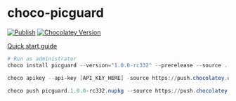 ﻿# choco-picguard

[![Publish](https://github.com/picguard/choco-picguard/actions/workflows/publish.yml/badge.svg)](https://github.com/picguard/choco-picguard/actions/workflows/publish.yml)
[![Chocolatey Version](https://img.shields.io/chocolatey/v/picguard)](https://community.chocolatey.org/packages/picguard)

[Quick start guide](https://docs.chocolatey.org/en-us/create/create-packages-quick-start/#quick-start-guide)

```powershell
# Run as administrator
choco install picguard --version="1.0.0-rc332" --prerelease --source .
```

```powershell
choco apikey --api-key [API_KEY_HERE] -source https://push.chocolatey.org/

choco push picguard.1.0.0-rc332.nupkg --source https://push.chocolatey.org/
```
